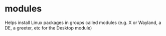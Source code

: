 # modules
Helps install Linux packages in groups called modules (e.g. X or Wayland, a DE, a greeter, etc for the Desktop module)
